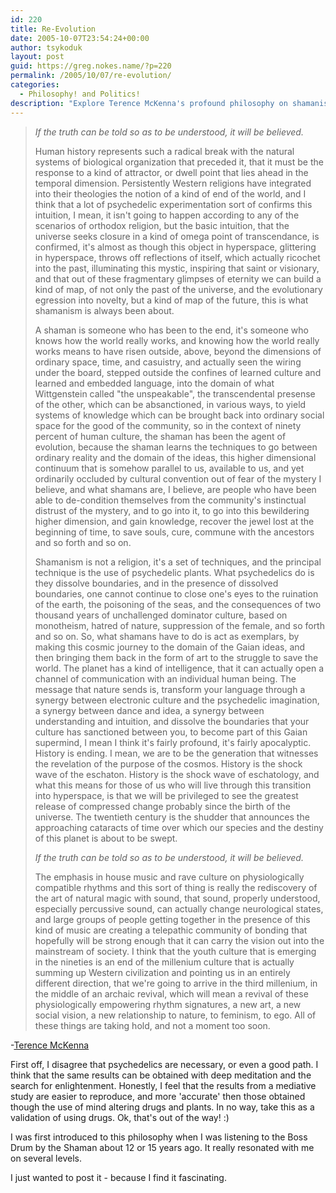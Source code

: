 ```yaml
---
id: 220
title: Re-Evolution
date: 2005-10-07T23:54:24+00:00
author: tsykoduk
layout: post
guid: https://greg.nokes.name/?p=220
permalink: /2005/10/07/re-evolution/
categories:
  - Philosophy! and Politics!
description: "Explore Terence McKenna's profound philosophy on shamanism, consciousness evolution, and humanity's transcendental destiny in this thought-provoking analysis of mystical wisdom and transformation."
---
```

<blockquote><em>If the truth can be told so as to be understood, it will be believed.</em>

<p>Human history represents such a radical break with the natural systems of biological organization that preceded it, that it must be the response to a kind of attractor, or dwell point that lies ahead in the temporal dimension. Persistently Western religions have integrated into their theologies the notion of a kind of end of the world, and I think that a lot of psychedelic experimentation sort of confirms this intuition, I mean, it isn't going to happen according to any of the scenarios of orthodox religion, but the basic intuition, that the universe seeks closure in a kind of omega point of transcendance, is confirmed, it's almost as though this object in hyperspace, glittering in hyperspace, throws off reflections of itself, which actually ricochet into the past, illuminating this mystic, inspiring that saint or visionary, and that out of these fragmentary glimpses of eternity we can build a kind of map, of not only the past of the universe, and the evolutionary egression into novelty, but a kind of map of the future, this is what shamanism is always been about.</p>

<p>A shaman is someone who has been to the end, it's someone who knows how the world really works, and knowing how the world really works means to have risen outside, above, beyond the dimensions of ordinary space, time, and casuistry, and actually seen the wiring under the board, stepped outside the confines of learned culture and learned and embedded language, into the domain of what Wittgenstein called "the unspeakable", the transcendental presense of the other, which can be absanctioned, in various ways, to yield systems of knowledge which can be brought back into ordinary social space for the good of the community, so in the context of ninety percent of human culture, the shaman has been the agent of evolution, because the shaman learns the techniques to go between ordinary reality and the domain of the ideas, this higher dimensional continuum that is somehow parallel to us, available to us, and yet ordinarily occluded by cultural convention out of fear of the mystery I believe, and what shamans are, I believe, are people who have been able to de-condition themselves from the community's instinctual distrust of the mystery, and to go into it, to go into this bewildering higher dimension, and gain knowledge, recover the jewel lost at the beginning of time, to save souls, cure, commune with the ancestors and so forth and so on.</p>

<p>Shamanism is not a religion, it's a set of techniques, and the principal technique is the use of psychedelic plants. What psychedelics do is they dissolve boundaries, and in the presence of dissolved boundaries, one cannot continue to close one's eyes to the ruination of the earth, the poisoning of the seas, and the consequences of two thousand years of unchallenged dominator culture, based on monotheism, hatred of nature, suppression of the female, and so forth and so on. So, what shamans have to do is act as exemplars, by making this cosmic journey to the domain of the Gaian ideas, and then bringing them back in the form of art to the struggle to save the world. The planet has a kind of intelligence, that it can actually open a channel of communication with an individual human being. The message that nature sends is, transform your language through a synergy between electronic culture and the psychedelic imagination, a synergy between dance and idea, a synergy between understanding and intuition, and dissolve the boundaries that your culture has sanctioned between you, to become part of this Gaian supermind, I mean I think it's fairly profound, it's fairly apocalyptic. History is ending. I mean, we are to be the generation that witnesses the revelation of the purpose of the cosmos. History is the shock wave of the eschaton. History is the shock wave of eschatology, and what this means for those of us who will live through this transition into hyperspace, is that we will be privileged to see the greatest release of compressed change probably since the birth of the universe. The twentieth century is the shudder that announces the approaching cataracts of time over which our species and the destiny of this planet is about to be swept.</p>

<p><em>If the truth can be told so as to be understood, it will be believed.</em></p>

<p>The emphasis in house music and rave culture on physiologically compatible rhythms and this sort of thing is really the rediscovery of the art of natural magic with sound, that sound, properly understood, especially percussive sound, can actually change neurological states, and large groups of people getting together in the presence of this kind of music are creating a telepathic community of bonding that hopefully will be strong enough that it can carry the vision out into the mainstream of society. I think that the youth culture that is emerging in the nineties is an end of the millenium culture that is actually summing up Western civilization and pointing us in an entirely different direction, that we're going to arrive in the third millenium, in the middle of an archaic revival, which will mean a revival of these physiologically empowering rhythm signatures, a new art, a new social vision, a new relationship to nature, to feminism, to ego. All of these things are taking hold, and not a moment too soon.</blockquote></p>

<p>-<a href="http://en.wikipedia.org/wiki/Terence_McKenna">Terence McKenna</a></p>

<p>First off, I disagree that psychedelics are necessary, or even a good path. I think that the same results can be obtained with deep meditation and the search for enlightenment. Honestly, I feel that the results from a mediative study are easier to reproduce, and more 'accurate' then those obtained though the use of mind altering drugs and plants. In no way, take this as a validation of using drugs. Ok, that's out of the way! :)</p>

<p>I was first introduced to this philosophy when I was listening to the Boss Drum by the Shaman about 12 or 15 years ago.  It really resonated with me on several levels.</p>

<p>I just wanted to post it - because I find it fascinating.</p>